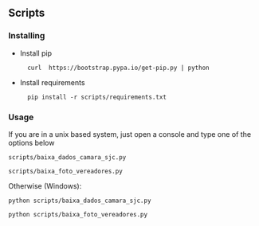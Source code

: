 ## Scripts

### Installing

* Install pip
		
		curl  https://bootstrap.pypa.io/get-pip.py | python

* Install requirements

		pip install -r scripts/requirements.txt


### Usage

If you are in a unix based system, just open a console and type one of the options below

	scripts/baixa_dados_camara_sjc.py

	scripts/baixa_foto_vereadores.py

Otherwise (Windows):

	python scripts/baixa_dados_camara_sjc.py

	python scripts/baixa_foto_vereadores.py
